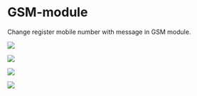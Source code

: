 # GSM-module
Change register mobile number with message in GSM module.

![](https://github.com/aayushrai/GSM-module/blob/master/images/1.jpg)

![](https://github.com/aayushrai/GSM-module/blob/master/images/2.jpg)

![](https://github.com/aayushrai/GSM-module/blob/master/images/3.jpg)

![](https://github.com/aayushrai/GSM-module/blob/master/images/4.jpg)
